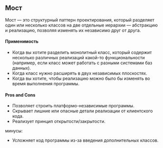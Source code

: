 ## Мост

Мост — это структурный паттерн проектирования, который разделяет один или несколько классов на две отдельные иерархии — абстракцию и реализацию, позволяя изменять их независимо друг от друга.

#### Применимость

* Когда вы хотите разделить монолитный класс, который содержит несколько различных реализаций какой-то функциональности (например, если класс может работать с разными системами баз данных).
* Когда класс нужно расширять в двух независимых плоскостях.
* Когда вы хотите, чтобы реализацию можно было бы изменять во время выполнения программы.

#### Pros and Cons

* Позволяет строить платформо-независимые программы.
* Скрывает лишние или опасные детали реализации от клиентского кода.
* Реализует принцип открытости/закрытости.

минусы:

* Усложняет код программы из-за введения дополнительных классов.